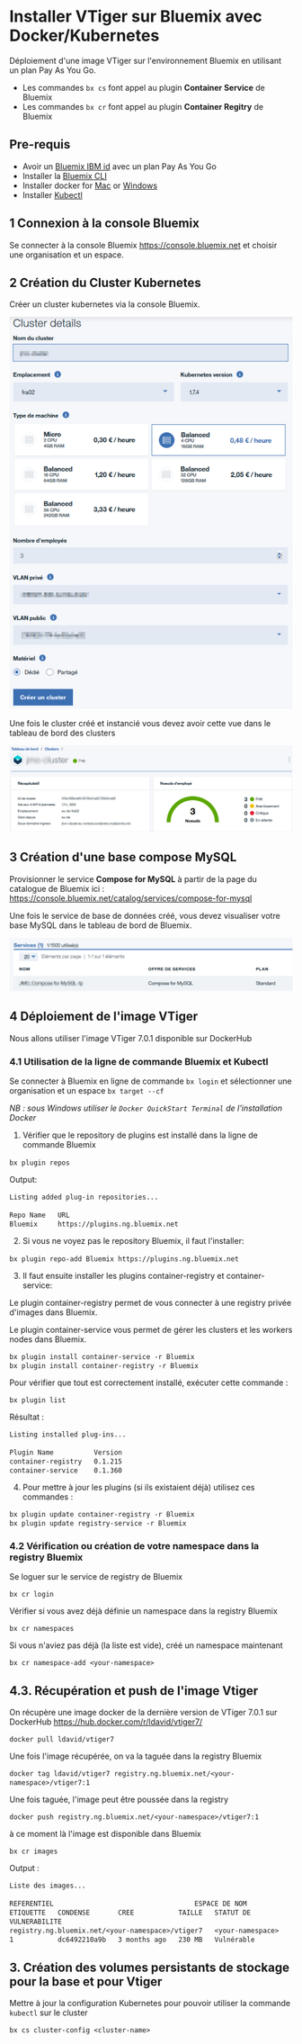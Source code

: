 
# Installer VTiger sur Bluemix avec Docker/Kubernetes
Déploiement d'une image VTiger sur l'environnement Bluemix en utilisant un plan Pay As You Go.
- Les commandes `bx cs` font appel au plugin **Container Service** de Bluemix
- Les commandes `bx cr` font appel au plugin **Container Regitry** de Bluemix

## Pre-requis

+ Avoir un [Bluemix IBM id](https://bluemix.net) avec un plan Pay As You Go
+ Installer la [Bluemix CLI](http://clis.ng.bluemix.net)
+ Installer docker for [Mac](https://docs.docker.com/engine/installation/mac/) or [Windows](https://docs.docker.com/engine/installation/windows/)
+ Installer [Kubectl](https://kubernetes.io/docs/user-guide/prereqs/)

## 1 Connexion à la console Bluemix
Se connecter à la console Bluemix <https://console.bluemix.net> et choisir une organisation et un espace.

## 2 Création du Cluster Kubernetes
Créer un cluster kubernetes via la console Bluemix.

![](./images/ClusterCreation.png)

Une fois le cluster créé et instancié vous devez avoir cette vue dans le tableau de bord des clusters

![](./images/ClusterCreation2.png)

## 3 Création d'une base compose MySQL
Provisionner le service **Compose for MySQL** à partir de la page du catalogue de Bluemix ici : <https://console.bluemix.net/catalog/services/compose-for-mysql>

Une fois le service de base de données créé, vous devez visualiser votre base MySQL dans le tableau de bord de Bluemix.

![](./images/ComposeMySQL.png)

## 4 Déploiement de l'image VTiger
Nous allons utiliser l'image VTiger 7.0.1 disponible sur DockerHub

### 4.1 Utilisation de la ligne de commande Bluemix et Kubectl
Se connecter à Bluemix en ligne de commande ```bx login``` et sélectionner une organisation et un espace ```bx target --cf```

_NB : sous Windows utiliser le ```Docker QuickStart Terminal``` de l'installation Docker_

1. Vérifier que le repository de plugins est installé dans la ligne de commande Bluemix

```bx plugin repos```

Output:

```
Listing added plug-in repositories...

Repo Name   URL
Bluemix     https://plugins.ng.bluemix.net
```

2. Si vous ne voyez pas le repository Bluemix, il faut l'installer:

```bx plugin repo-add Bluemix https://plugins.ng.bluemix.net```


3. Il faut ensuite installer les plugins container-registry et container-service:

Le plugin container-registry permet de vous connecter à une registry privée d'images dans Bluemix.

Le plugin container-service vous permet de gérer les clusters et les workers nodes dans Bluemix.

```
bx plugin install container-service -r Bluemix
bx plugin install container-registry -r Bluemix
```
Pour vérifier que tout est correctement installé, exécuter cette commande :
```
bx plugin list
```
Résultat : 
```
Listing installed plug-ins...

Plugin Name          Version
container-registry   0.1.215
container-service    0.1.360
```

4. Pour mettre à jour les plugins (si ils existaient déjà) utilisez ces commandes :
```
bx plugin update container-registry -r Bluemix
bx plugin update registry-service -r Bluemix
```
### 4.2 Vérification ou création de votre namespace dans la registry Bluemix
Se loguer sur le service de registry de Bluemix
```
bx cr login
```
Vérifier si vous avez déjà définie un namespace dans la registry Bluemix
```
bx cr namespaces
```
Si vous n'aviez pas déjà (la liste est vide), créé un namespace maintenant
```
bx cr namespace-add <your-namespace>
```
## 4.3. Récupération et push de l'image Vtiger
On récupère une image docker de la dernière version de VTiger 7.0.1 sur DockerHub <https://hub.docker.com/r/ldavid/vtiger7/>
```
docker pull ldavid/vtiger7
```
Une fois l'image récupérée, on va la taguée dans la registry Bluemix
```
docker tag ldavid/vtiger7 registry.ng.bluemix.net/<your-namespace>/vtiger7:1
```
Une fois taguée, l'image peut être poussée dans la registry
```
docker push registry.ng.bluemix.net/<your-namespace>/vtiger7:1
```
à ce moment là l'image est disponible dans Bluemix
```
bx cr images
```
Output :
```
Liste des images...

REFERENTIEL                                   ESPACE DE NOM   ETIQUETTE   CONDENSE       CREE           TAILLE   STATUT DE VULNERABILITE
registry.ng.bluemix.net/<your-namespace>/vtiger7   <your-namespace>     1           dc6492210a9b   3 months ago   230 MB   Vulnérable
```
## 3. Création des volumes persistants de stockage pour la base et pour Vtiger


Mettre à jour la configuration Kubernetes pour pouvoir utiliser la commande ```kubectl``` sur le cluster
```
bx cs cluster-config <cluster-name>
```

